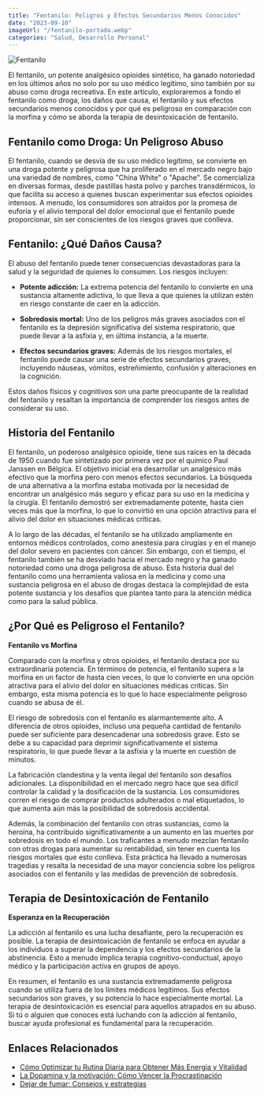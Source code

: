 ```yaml
---
title: "Fentanilo: Peligros y Efectos Secundarios Menos Conocidos"
date: "2023-09-10"
imageUrl: "/fentanilo-portada.webp"
categories: "Salud, Desarrollo Personal"
---
```


![Fentanilo](/fentanilo-page.webp)

El fentanilo, un potente analgésico opioides sintético, ha ganado notoriedad en los últimos años no solo por su uso médico legítimo, sino también por su abuso como droga recreativa. En este artículo, exploraremos a fondo el fentanilo como droga, los daños que causa, el fentanilo y sus efectos secundarios menos conocidos y por qué es peligroso en comparación con la morfina y cómo se aborda la terapia de desintoxicación de fentanilo.

## Fentanilo como Droga: Un Peligroso Abuso

El fentanilo, cuando se desvía de su uso médico legítimo, se convierte en una droga potente y peligrosa que ha proliferado en el mercado negro bajo una variedad de nombres, como "China White" o "Apache". Se comercializa en diversas formas, desde pastillas hasta polvo y parches transdérmicos, lo que facilita su acceso a quienes buscan experimentar sus efectos opioides intensos. A menudo, los consumidores son atraídos por la promesa de euforia y el alivio temporal del dolor emocional que el fentanilo puede proporcionar, sin ser conscientes de los riesgos graves que conlleva.

## Fentanilo: ¿Qué Daños Causa?

El abuso del fentanilo puede tener consecuencias devastadoras para la salud y la seguridad de quienes lo consumen. Los riesgos incluyen:

- **Potente adicción:** La extrema potencia del fentanilo lo convierte en una sustancia altamente adictiva, lo que lleva a que quienes la utilizan estén en riesgo constante de caer en la adicción.

- **Sobredosis mortal:** Uno de los peligros más graves asociados con el fentanilo es la depresión significativa del sistema respiratorio, que puede llevar a la asfixia y, en última instancia, a la muerte.

- **Efectos secundarios graves:** Además de los riesgos mortales, el fentanilo puede causar una serie de efectos secundarios graves, incluyendo náuseas, vómitos, estreñimiento, confusión y alteraciones en la cognición.

Estos daños físicos y cognitivos son una parte preocupante de la realidad del fentanilo y resaltan la importancia de comprender los riesgos antes de considerar su uso.


## Historia del Fentanilo

El fentanilo, un poderoso analgésico opioide, tiene sus raíces en la década de 1950 cuando fue sintetizado por primera vez por el químico Paul Janssen en Bélgica. El objetivo inicial era desarrollar un analgésico más efectivo que la morfina pero con menos efectos secundarios. La búsqueda de una alternativa a la morfina estaba motivada por la necesidad de encontrar un analgésico más seguro y eficaz para su uso en la medicina y la cirugía. El fentanilo demostró ser extremadamente potente, hasta cien veces más que la morfina, lo que lo convirtió en una opción atractiva para el alivio del dolor en situaciones médicas críticas.

A lo largo de las décadas, el fentanilo se ha utilizado ampliamente en entornos médicos controlados, como anestesia para cirugías y en el manejo del dolor severo en pacientes con cáncer. Sin embargo, con el tiempo, el fentanilo también se ha desviado hacia el mercado negro y ha ganado notoriedad como una droga peligrosa de abuso. Esta historia dual del fentanilo como una herramienta valiosa en la medicina y como una sustancia peligrosa en el abuso de drogas destaca la complejidad de esta potente sustancia y los desafíos que plantea tanto para la atención médica como para la salud pública.

## ¿Por Qué es Peligroso el Fentanilo?

**Fentanilo vs Morfina**

Comparado con la morfina y otros opioides, el fentanilo destaca por su extraordinaria potencia. En términos de potencia, el fentanilo supera a la morfina en un factor de hasta cien veces, lo que lo convierte en una opción atractiva para el alivio del dolor en situaciones médicas críticas. Sin embargo, esta misma potencia es lo que lo hace especialmente peligroso cuando se abusa de él.

El riesgo de sobredosis con el fentanilo es alarmantemente alto. A diferencia de otros opioides, incluso una pequeña cantidad de fentanilo puede ser suficiente para desencadenar una sobredosis grave. Esto se debe a su capacidad para deprimir significativamente el sistema respiratorio, lo que puede llevar a la asfixia y la muerte en cuestión de minutos.

La fabricación clandestina y la venta ilegal del fentanilo son desafíos adicionales. La disponibilidad en el mercado negro hace que sea difícil controlar la calidad y la dosificación de la sustancia. Los consumidores corren el riesgo de comprar productos adulterados o mal etiquetados, lo que aumenta aún más la posibilidad de sobredosis accidental.

Además, la combinación del fentanilo con otras sustancias, como la heroína, ha contribuido significativamente a un aumento en las muertes por sobredosis en todo el mundo. Los traficantes a menudo mezclan fentanilo con otras drogas para aumentar su rentabilidad, sin tener en cuenta los riesgos mortales que esto conlleva. Esta práctica ha llevado a numerosas tragedias y resalta la necesidad de una mayor conciencia sobre los peligros asociados con el fentanilo y las medidas de prevención de sobredosis.

## Terapia de Desintoxicación de Fentanilo

**Esperanza en la Recuperación**

La adicción al fentanilo es una lucha desafiante, pero la recuperación es posible. La terapia de desintoxicación de fentanilo se enfoca en ayudar a los individuos a superar la dependencia y los efectos secundarios de la abstinencia. Esto a menudo implica terapia cognitivo-conductual, apoyo médico y la participación activa en grupos de apoyo.

En resumen, el fentanilo es una sustancia extremadamente peligrosa cuando se utiliza fuera de los límites médicos legítimos. Sus efectos secundarios son graves, y su potencia lo hace especialmente mortal. La terapia de desintoxicación es esencial para aquellos atrapados en su abuso. Si tú o alguien que conoces está luchando con la adicción al fentanilo, buscar ayuda profesional es fundamental para la recuperación.

## Enlaces Relacionados

- [Cómo Optimizar tu Rutina Diaria para Obtener Más Energía y Vitalidad](https://abelardo.blog/posts/energia-y-vitalidad)
- [La Dopamina y la motivación: Cómo Vencer la Procrastinación](https://abelardo.blog/posts/importancia-de-la-dopamina-en-la-motivacion)
- [Dejar de fumar: Consejos y estrategias](https://abelardo.blog/posts/dejar-de-fumar-consejos)


